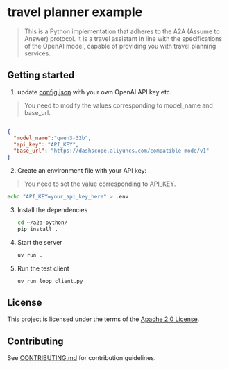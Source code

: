 # travel planner example
> This is a Python implementation that adheres to the A2A (Assume to Answer) protocol. 
> It is a travel assistant in line with the specifications of the OpenAI model, capable of providing you with travel planning services.  

## Getting started

1. update [config.json](config.json) with your own OpenAI API key etc.
> You need to modify the values corresponding to model_name and base_url.

```json

{
  "model_name":"qwen3-32b",
  "api_key": "API_KEY",
  "base_url": "https://dashscope.aliyuncs.com/compatible-mode/v1"
}
```
2. Create an environment file with your API key:
> You need to set the value corresponding to API_KEY.

   ```bash
   echo "API_KEY=your_api_key_here" > .env
   ```

3. Install the dependencies
   ```bash
   cd ~/a2a-python/
   pip install .
   ```

4. Start the server
    ```bash
    uv run .
    ```

5. Run the test client
    ```bash
    uv run loop_client.py
    ```
   

## License

This project is licensed under the terms of the [Apache 2.0 License](/LICENSE).

## Contributing

See [CONTRIBUTING.md](/CONTRIBUTING.md) for contribution guidelines.

